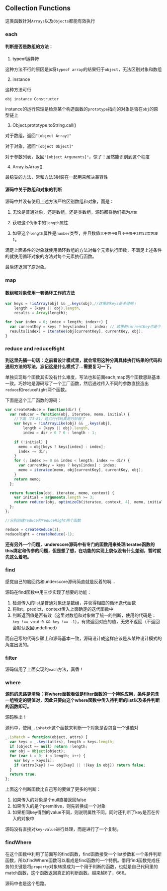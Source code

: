 ## Collection Functions

这类函数针对`Arrays`以及`Objects`都能有效执行

### each

#### 判断是否是数组的方法：

1. ~~typeof运算符~~

  这种方法不行的原因是js将`typeof array`的结果归于`object`，无法区别对象和数组

2. instance

  这种方法可行

  `obj instance Constructor`

  instance的运行原理是检测某个构造函数的`prototype`指向的对象是否在`obj`的原型链上

3. Object.prototype.toString.call()

  对于数组，返回`"[object Array]"`

  对于对象，返回`"[object Object]"`

  对于参数列表，返回`"[object Arguments]"`，惊了！居然能识别到这个程度

4. Array.isArray()

  最稳妥的方法，常和方法3封装在一起用来解决兼容性

#### 源码中关于数组和对象的判断

源码中并没有使用上述方法严格区别数组和对象，而是：

1. 无论是普通对象，还是数组，还是类数组，源码都将他们视为`对象`

2. 获取这个`对象`中的`length`属性

3. 如果这个`length`属性是`number`类型，并且数值`大于等于0`且`小于等于2的53次方减1`。

满足上面条件的对象就使用循环数组的方法对每个元素执行函数，不满足上述条件的就使用循环对象的方法对每个元素执行函数。

最后还返回了原对象。

### map

#### 数组和对象使用一套循环工作的方法

```js
var keys = !isArray(obj) && _.keys(obj),//这里的keys是关键啊！
    length = (keys || obj).length,
    results = Array(length);

for (var index = 0; index < length; index++) {
  var currentKey = keys ? keys[index] : index; // 这里的currentKey也是个关键！
  results[index] = iteratee(obj[currentKey], currentKey, obj);
}
```

### reduce and reduceRight

**到这里先插一句话：之前看设计模式里，就会常用这种分离具体执行结果的代码和通用方法的写法，忘记这是什么模式了...需要复习一下。**

单独实现每个函数其实没有什么难度，写法也和前面each,map两个函数思路基本一致。巧妙地是源码写了一个工厂函数，然后通过传入不同的参数直接造出`reduce`和`reduceRight`两个函数。

下面是这个工厂函数的源码：

```js
var createReduce = function(dir) {
  var reducer = function(obj, iteratee, memo, initial) {
    //下面（73-81）这几行代码真是巧妙极了
    var keys = !isArrayLike(obj) && _.keys(obj),
        length = (keys || obj).length,
        index = dir > 0 ? 0 : length - 1;
    
    if (!initial) {
      memo = obj[keys ? keys[index] : index];
      index += dir;
    }
    for (; index >= 0 && index < length; index += dir) {
      var currentKey = keys ? keys[index] : index;
      memo = iteratee(memo, obj[currentKey], currentKey, obj);
    }
    return memo;
  };

  return function(obj, iteratee, memo, context) {
    var initial = arguments.length >= 3;
    return reducer(obj, optimizeCb(iteratee, context, 4), memo, initial);
  };
};

//分别创建reduce和reduceRight两个函数

reduce = createReduce(1);
reduceRight = createReduce(-1);
```

**还有另外一个问题，underscore源码中有专门的函数用来处理iteratee函数的this绑定和传参的问题，但是想了想，在功能的实现上貌似没有什么差别，暂时就先这么着吧。**

### find

感觉自己的脑回路和underscore源码简直就是反着的啊...

源码在find函数中用三步实现了想要的功能：
1. 检测传入的list是普通对象还是数组，并获得相应的循环迭代函数
2. 将list，predict，context传入上面确定的迭代函数中
3. 判断返回值是否有效（这里对数组和对象做了统一的判断，使用的代码是：`key !== void 0 && key !== -1`），有效返回对应的值，无效不返回（不返回会默认返回undefined）

而自己写的代码步骤上和源码基本一致，源码设计成这样应该是从某种设计模式的角度出发的。

### filter

源码借用了上面实现的`each`方法，真香！

### where

**源码的思路更清晰：将where函数看做是filter函数的一个特殊应用，条件是包含一组特定的键值对，因此只要向这个where函数中传入待判断的list以及条件判断的函数即可。**

源码胜出！

源码中，使用`_.isMatch`这个函数来判断一个对象是否包含一个键值对

```js
_.isMatch = function(object, attrs) {
  var keys = _.keys(attrs), length = keys.length;
  if (object == null) return !length;
  var obj = Object(object);
  for (var i = 0; i < length; i++) {
    var key = keys[i];
    if (attrs[key] !== obj[key] || !(key in obj)) return false;
  }
  return true;
};
```
上面这个判断函数比自己写的要做了更多的判断：
1. 如果传入的对象是个null直接返回false
2. 如果传入的是个premitive，则先转换成一个对象
3. 如果相同key得到的value不同，则说明属性不同，同时还判断了key是否在传入的对象中

源码没有直接对`key-value`进行处理，而是进行了一个复制。

### findWhere

在这个函数中利用了前面写的find函数，find函数接受一个list参数和一个条件判断函数，所以findWhere函数可以看成是find函数的一个特例。借用find函数完成任务的关键是将`property`对象转换成为一个用于判断的函数，也就是自己代码里的match函数，这个函数返回真正的判断函数。越来越6了，666。

源码中也是这个思路。
